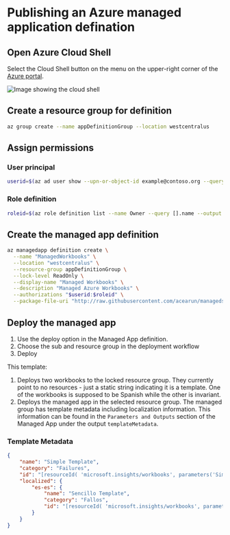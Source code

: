 # Publishing an Azure managed application defination

## Open Azure Cloud Shell
Select the Cloud Shell button on the menu on the upper-right corner of the [Azure portal](https://portal.azure.com).

![Image showing the cloud shell ](https://docs.microsoft.com/en-us/azure/includes/media/cloud-shell-try-it/cloud-shell-menu.png)

## Create a resource group for definition

```bash
az group create --name appDefinitionGroup --location westcentralus
```

## Assign permissions
### User principal
```bash
userid=$(az ad user show --upn-or-object-id example@contoso.org --query objectId --output tsv)
```
### Role definition
```bash
roleid=$(az role definition list --name Owner --query [].name --output tsv)
```

## Create the managed app definition
```bash
az managedapp definition create \
  --name "ManagedWorkbooks" \
  --location "westcentralus" \
  --resource-group appDefinitionGroup \
  --lock-level ReadOnly \
  --display-name "Managed Workbooks" \
  --description "Managed Azure Workbooks" \
  --authorizations "$userid:$roleid" \
  --package-file-uri "http://raw.githubusercontent.com/acearun/managedsolutions/master/Workbooks/Test1/test1.zip"
  ```

## Deploy the managed app
1. Use the deploy option in the Managed App definition.
2. Choose the sub and resource group in the deployment workflow
3. Deploy

This template:
1. Deploys two workbooks to the locked resource group. They currently point to no resources - just a static string indicating it is a template. One of the workbooks is supposed to be Spanish while the other is invariant.
2. Deploys the managed app in the selected resource group. The managed group has template metadata including localization information. This information can be found in the `Parameters and Outputs` section of the Managed App under the output `templateMetadata`. 

### Template Metadata
```json
{
    "name": "Simple Template",
    "category": "Failures",
    "id": "[resourceId( 'microsoft.insights/workbooks', parameters('SimpleTemplateEn'))]",
    "localized": {
        "es-es": {
            "name": "Sencillo Template",
            "category": "Fallos",
            "id": "[resourceId( 'microsoft.insights/workbooks', parameters('SimpleTemplateEs'))]"
        }
    }
}

```

